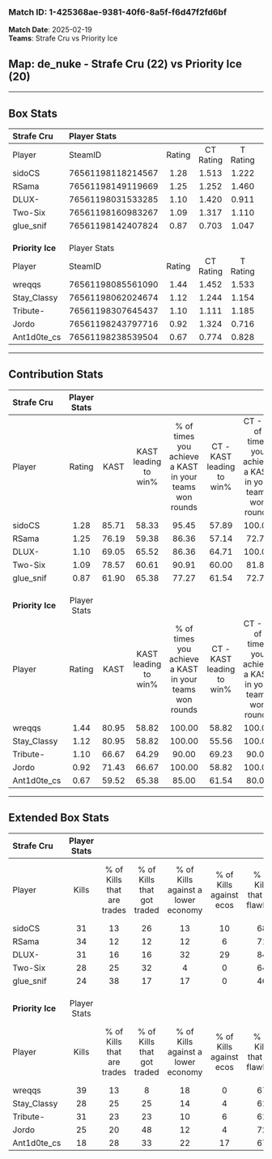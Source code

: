 ### Match ID: 1-425368ae-9381-40f6-8a5f-f6d47f2fd6bf  
**Match Date**: 2025-02-19  
**Teams**: Strafe Cru vs Priority Ice  

## **Map**: de_nuke - Strafe Cru (22) vs Priority Ice (20)  
---  

## Box Stats  

| **Strafe Cru**   | Player Stats      |        |           |          |       |      |       |         |        |      |     |
| :- | :- | :-: | :-: | :-: | :-: | :-: | :-: | :-: | :-: | :-: | :-: |
| Player           | SteamID           | Rating | CT Rating | T Rating | KAST  | ADR  | Kills | Assists | Deaths | K/D  | HS% |
| sidoCS           | 76561198118214567 |  1.28  |   1.513   |  1.222   | 85.71 | 91.6 |  31   |   12    |   29   | 1.07 | 61  |
| RSama            | 76561198149119669 |  1.25  |   1.252   |  1.460   | 76.19 | 88.5 |  34   |    9    |   29   | 1.17 | 44  |
| DLUX-            | 76561198031533285 |  1.10  |   1.420   |  0.911   | 69.05 | 68.8 |  31   |    3    |   26   | 1.19 | 35  |
| Two-Six          | 76561198160983267 |  1.09  |   1.317   |  1.110   | 78.57 | 79.9 |  28   |   11    |   32   | 0.88 | 53  |
| glue_snif        | 76561198142407824 |  0.87  |   0.703   |  1.047   | 61.90 | 55.8 |  24   |    4    |   26   | 0.92 | 66  |
|                  |                   |        |           |          |       |      |       |         |        |      |     |
|                  |                   |        |           |          |       |      |       |         |        |      |     |
|                  |                   |        |           |          |       |      |       |         |        |      |     |
| **Priority Ice** | Player Stats      |        |           |          |       |      |       |         |        |      |     |
| Player           | SteamID           | Rating | CT Rating | T Rating | KAST  | ADR  | Kills | Assists | Deaths | K/D  | HS% |
| wreqqs           | 76561198085561090 |  1.44  |   1.452   |  1.533   | 80.95 | 90.0 |  39   |    6    |   25   | 1.56 | 35  |
| Stay_Classy      | 76561198062024674 |  1.12  |   1.244   |  1.154   | 80.95 | 70.6 |  28   |   14    |   29   | 0.97 | 53  |
| Tribute-         | 76561198307645437 |  1.10  |   1.111   |  1.185   | 66.67 | 91.3 |  31   |   10    |   32   | 0.97 | 41  |
| Jordo            | 76561198243797716 |  0.92  |   1.324   |  0.716   | 71.43 | 58.4 |  25   |    6    |   30   | 0.83 | 28  |
| Ant1d0te_cs      | 76561198238539504 |  0.67  |   0.774   |  0.828   | 59.52 | 60.5 |  18   |   10    |   33   | 0.55 | 44  |
---  

## Contribution Stats  

| **Strafe Cru**   | Player Stats |       |                      |                                                        |                           |                                                             |                          |                                                            |
| :- | :-: | :-: | :-: | :-: | :-: | :-: | :-: | :-: |
| Player           |    Rating    | KAST  | KAST leading to win% | % of times you achieve a KAST in your teams won rounds | CT - KAST leading to win% | CT - % of times you achieve a KAST in your teams won rounds | T - KAST leading to win% | T - % of times you achieve a KAST in your teams won rounds |
| sidoCS           |     1.28     | 85.71 |        58.33         |                         95.45                          |           57.89           |                           100.00                            |          58.82           |                           90.91                            |
| RSama            |     1.25     | 76.19 |        59.38         |                         86.36                          |           57.14           |                            72.73                            |          61.11           |                           100.00                           |
| DLUX-            |     1.10     | 69.05 |        65.52         |                         86.36                          |           64.71           |                           100.00                            |          66.67           |                           72.73                            |
| Two-Six          |     1.09     | 78.57 |        60.61         |                         90.91                          |           60.00           |                            81.82                            |          61.11           |                           100.00                           |
| glue_snif        |     0.87     | 61.90 |        65.38         |                         77.27                          |           61.54           |                            72.73                            |          69.23           |                           81.82                            |
|                  |              |       |                      |                                                        |                           |                                                             |                          |                                                            |
|                  |              |       |                      |                                                        |                           |                                                             |                          |                                                            |
|                  |              |       |                      |                                                        |                           |                                                             |                          |                                                            |
| **Priority Ice** | Player Stats |       |                      |                                                        |                           |                                                             |                          |                                                            |
| Player           |    Rating    | KAST  | KAST leading to win% | % of times you achieve a KAST in your teams won rounds | CT - KAST leading to win% | CT - % of times you achieve a KAST in your teams won rounds | T - KAST leading to win% | T - % of times you achieve a KAST in your teams won rounds |
| wreqqs           |     1.44     | 80.95 |        58.82         |                         100.00                         |           58.82           |                           100.00                            |          58.82           |                           100.00                           |
| Stay_Classy      |     1.12     | 80.95 |        58.82         |                         100.00                         |           55.56           |                           100.00                            |          62.50           |                           100.00                           |
| Tribute-         |     1.10     | 66.67 |        64.29         |                         90.00                          |           69.23           |                            90.00                            |          60.00           |                           90.00                            |
| Jordo            |     0.92     | 71.43 |        66.67         |                         100.00                         |           58.82           |                           100.00                            |          76.92           |                           100.00                           |
| Ant1d0te_cs      |     0.67     | 59.52 |        65.38         |                         85.00                          |           61.54           |                            80.00                            |          69.23           |                           90.00                            |
---  

## Extended Box Stats  

| **Strafe Cru**   | Player Stats |                            |                            |                                    |                         |                              |                                 |        |                             |                                     |                          |                               |                            |
| :- | :-: | :-: | :-: | :-: | :-: | :-: | :-: | :-: | :-: | :-: | :-: | :-: | :-: |
| Player           |    Kills     | % of Kills that are trades | % of Kills that got traded | % of Kills against a lower economy | % of Kills against ecos | % of Kills that are flawless | % of Kills that are close duels | Deaths | % of Deaths that get traded | % of Deaths against a lower economy | % of Deaths against ecos | % of Deaths that are flawless | % of Deaths that are close |
| sidoCS           |      31      |             13             |             26             |                 13                 |           10            |              68              |                6                |   29   |             28              |                  3                  |            0             |              69               |             3              |
| RSama            |      34      |             12             |             12             |                 12                 |            6            |              71              |                3                |   29   |             28              |                  7                  |            3             |              55               |             14             |
| DLUX-            |      31      |             16             |             16             |                 32                 |           29            |              84              |                3                |   26   |             19              |                  8                  |            4             |              69               |             4              |
| Two-Six          |      28      |             25             |             32             |                 4                  |            0            |              64              |                0                |   32   |             31              |                  6                  |            3             |              66               |             25             |
| glue_snif        |      24      |             38             |             17             |                 17                 |            0            |              46              |               13                |   26   |             12              |                  8                  |            4             |              77               |             4              |
|                  |              |                            |                            |                                    |                         |                              |                                 |        |                             |                                     |                          |                               |                            |
|                  |              |                            |                            |                                    |                         |                              |                                 |        |                             |                                     |                          |                               |                            |
|                  |              |                            |                            |                                    |                         |                              |                                 |        |                             |                                     |                          |                               |                            |
| **Priority Ice** | Player Stats |                            |                            |                                    |                         |                              |                                 |        |                             |                                     |                          |                               |                            |
| Player           |    Kills     | % of Kills that are trades | % of Kills that got traded | % of Kills against a lower economy | % of Kills against ecos | % of Kills that are flawless | % of Kills that are close duels | Deaths | % of Deaths that get traded | % of Deaths against a lower economy | % of Deaths against ecos | % of Deaths that are flawless | % of Deaths that are close |
| wreqqs           |      39      |             13             |             8              |                 18                 |            0            |              67              |               13                |   25   |             20              |                  8                  |            0             |              92               |             4              |
| Stay_Classy      |      28      |             25             |             25             |                 14                 |            4            |              61              |               18                |   29   |             21              |                  7                  |            0             |              83               |             3              |
| Tribute-         |      31      |             23             |             23             |                 10                 |            6            |              61              |               10                |   32   |             16              |                  9                  |            3             |              59               |             9              |
| Jordo            |      25      |             20             |             48             |                 12                 |            4            |              72              |                4                |   30   |             27              |                  3                  |            0             |              60               |             0              |
| Ant1d0te_cs      |      18      |             28             |             33             |                 22                 |           17            |              67              |                6                |   33   |             21              |                 15                  |            6             |              61               |             6              |
